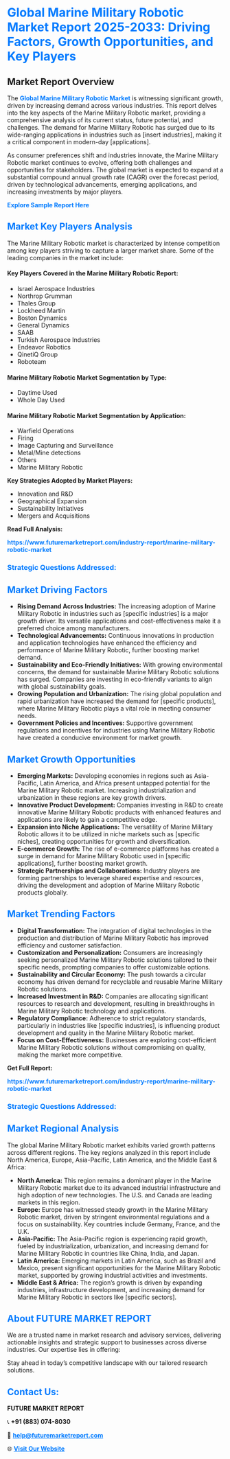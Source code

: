 <h1 style="color: #007BFF;">Global Marine Military Robotic Market Report 2025-2033: Driving Factors, Growth Opportunities, and Key Players</h1>

<section id="overview">
<h2>Market Report Overview</h2>
<p>The <a href="https://www.futuremarketreport.com/industry-report/marine-military-robotic-market" style="color: #007BFF; text-decoration: none;"><strong>Global Marine Military Robotic Market</strong></a> is witnessing significant growth, driven by increasing demand across various industries. This report delves into the key aspects of the Marine Military Robotic market, providing a comprehensive analysis of its current status, future potential, and challenges. The demand for Marine Military Robotic has surged due to its wide-ranging applications in industries such as [insert industries], making it a critical component in modern-day [applications].</p>
<p>As consumer preferences shift and industries innovate, the Marine Military Robotic market continues to evolve, offering both challenges and opportunities for stakeholders. The global market is expected to expand at a substantial compound annual growth rate (CAGR) over the forecast period, driven by technological advancements, emerging applications, and increasing investments by major players.</p>
</section>

<section id="overview">
<p><a href="https://www.futuremarketreport.com/request-sample/reportId=116637" style="color: #007BFF; text-decoration: none;"><strong>Explore Sample Report Here</strong></a></p>
</section>

<section id="key-players">
<h2 style="color: #007BFF;">Market Key Players Analysis</h2>
<p>The Marine Military Robotic market is characterized by intense competition among key players striving to capture a larger market share. Some of the leading companies in the market include:</p>
<h4>Key Players Covered in the Marine Military Robotic Report:</h4>
<ul><li>Israel Aerospace Industries</li><li>Northrop Grumman</li><li>Thales Group</li><li>Lockheed Martin</li><li>Boston Dynamics</li><li>General Dynamics</li><li>SAAB</li><li>Turkish Aerospace Industries</li><li>Endeavor Robotics</li><li>QinetiQ Group</li><li>Roboteam</li></ul>
<h4>Marine Military Robotic Market Segmentation by Type:</h4>
<ul><li>Daytime Used</li><li>Whole Day Used</li></ul>

<h4>Marine Military Robotic Market Segmentation by Application:</h4>
<ul><li>Warfield Operations</li><li>Firing</li><li>Image Capturing and Surveillance</li><li>Metal/Mine detections</li><li>Others</li><li>Marine Military Robotic</li></ul>
<p><strong>Key Strategies Adopted by Market Players:</strong></p>
<ul>
<li>Innovation and R&D</li>
<li>Geographical Expansion</li>
<li>Sustainability Initiatives</li>
<li>Mergers and Acquisitions</li>
</ul>
</section>

<section>
<p><strong>Read Full Analysis: </strong></p><a href="https://www.futuremarketreport.com/industry-report/marine-military-robotic-market" style="color: #007BFF; text-decoration: none;"><strong>https://www.futuremarketreport.com/industry-report/marine-military-robotic-market</strong></a>
<h3 style="color: #007BFF;">Strategic Questions Addressed:</h3>
</section>

<section id="driving-factors">
<h2 style="color: #007BFF;">Market Driving Factors</h2>
<ul>
<li><strong>Rising Demand Across Industries:</strong> The increasing adoption of Marine Military Robotic in industries such as [specific industries] is a major growth driver. Its versatile applications and cost-effectiveness make it a preferred choice among manufacturers.</li>
<li><strong>Technological Advancements:</strong> Continuous innovations in production and application technologies have enhanced the efficiency and performance of Marine Military Robotic, further boosting market demand.</li>
<li><strong>Sustainability and Eco-Friendly Initiatives:</strong> With growing environmental concerns, the demand for sustainable Marine Military Robotic solutions has surged. Companies are investing in eco-friendly variants to align with global sustainability goals.</li>
<li><strong>Growing Population and Urbanization:</strong> The rising global population and rapid urbanization have increased the demand for [specific products], where Marine Military Robotic plays a vital role in meeting consumer needs.</li>
<li><strong>Government Policies and Incentives:</strong> Supportive government regulations and incentives for industries using Marine Military Robotic have created a conducive environment for market growth.</li>
</ul>
</section>

<section id="growth-opportunities">
<h2 style="color: #007BFF;">Market Growth Opportunities</h2>
<ul>
<li><strong>Emerging Markets:</strong> Developing economies in regions such as Asia-Pacific, Latin America, and Africa present untapped potential for the Marine Military Robotic market. Increasing industrialization and urbanization in these regions are key growth drivers.</li>
<li><strong>Innovative Product Development:</strong> Companies investing in R&D to create innovative Marine Military Robotic products with enhanced features and applications are likely to gain a competitive edge.</li>
<li><strong>Expansion into Niche Applications:</strong> The versatility of Marine Military Robotic allows it to be utilized in niche markets such as [specific niches], creating opportunities for growth and diversification.</li>
<li><strong>E-commerce Growth:</strong> The rise of e-commerce platforms has created a surge in demand for Marine Military Robotic used in [specific applications], further boosting market growth.</li>
<li><strong>Strategic Partnerships and Collaborations:</strong> Industry players are forming partnerships to leverage shared expertise and resources, driving the development and adoption of Marine Military Robotic products globally.</li>
</ul>
</section>

<section id="trending-factors">
<h2 style="color: #007BFF;">Market Trending Factors</h2>
<ul>
<li><strong>Digital Transformation:</strong> The integration of digital technologies in the production and distribution of Marine Military Robotic has improved efficiency and customer satisfaction.</li>
<li><strong>Customization and Personalization:</strong> Consumers are increasingly seeking personalized Marine Military Robotic solutions tailored to their specific needs, prompting companies to offer customizable options.</li>
<li><strong>Sustainability and Circular Economy:</strong> The push towards a circular economy has driven demand for recyclable and reusable Marine Military Robotic solutions.</li>
<li><strong>Increased Investment in R&D:</strong> Companies are allocating significant resources to research and development, resulting in breakthroughs in Marine Military Robotic technology and applications.</li>
<li><strong>Regulatory Compliance:</strong> Adherence to strict regulatory standards, particularly in industries like [specific industries], is influencing product development and quality in the Marine Military Robotic market.</li>
<li><strong>Focus on Cost-Effectiveness:</strong> Businesses are exploring cost-efficient Marine Military Robotic solutions without compromising on quality, making the market more competitive.</li>
</ul>
</section>

<section>
<p><strong>Get Full Report: </strong></p><a href="https://www.futuremarketreport.com/industry-report/marine-military-robotic-market" style="color: #007BFF; text-decoration: none;"><strong>https://www.futuremarketreport.com/industry-report/marine-military-robotic-market</strong></a>
<h3 style="color: #007BFF;">Strategic Questions Addressed:</h3>
</section>


<section id="regional-analysis">
<h2 style="color: #007BFF;">Market Regional Analysis</h2>
<p>The global Marine Military Robotic market exhibits varied growth patterns across different regions. The key regions analyzed in this report include North America, Europe, Asia-Pacific, Latin America, and the Middle East & Africa:</p>
<ul>
<li><strong>North America:</strong> This region remains a dominant player in the Marine Military Robotic market due to its advanced industrial infrastructure and high adoption of new technologies. The U.S. and Canada are leading markets in this region.</li>
<li><strong>Europe:</strong> Europe has witnessed steady growth in the Marine Military Robotic market, driven by stringent environmental regulations and a focus on sustainability. Key countries include Germany, France, and the U.K.</li>
<li><strong>Asia-Pacific:</strong> The Asia-Pacific region is experiencing rapid growth, fueled by industrialization, urbanization, and increasing demand for Marine Military Robotic in countries like China, India, and Japan.</li>
<li><strong>Latin America:</strong> Emerging markets in Latin America, such as Brazil and Mexico, present significant opportunities for the Marine Military Robotic market, supported by growing industrial activities and investments.</li>
<li><strong>Middle East & Africa:</strong> The region’s growth is driven by expanding industries, infrastructure development, and increasing demand for Marine Military Robotic in sectors like [specific sectors].</li>
</ul>
</section>

<footer>
<h2 style="color: #007BFF;">About FUTURE MARKET REPORT</h2>
<p>We are a trusted name in market research and advisory services, delivering actionable insights and strategic support to businesses across diverse industries. Our expertise lies in offering:</p>

<p>Stay ahead in today’s competitive landscape with our tailored research solutions.</p>

<h2 style="color: #007BFF;">Contact Us:</h2>
<p><strong>FUTURE MARKET REPORT</strong></p>
<p>📞 <strong>+91 (883) 074-8030</strong></p>
<p>📧 <strong><a href="mailto:help@futuremarketreport.com" style="color: #007BFF;">help@futuremarketreport.com</a></strong></p>
<p>🌐 <strong><a href="https://www.futuremarketreport.com/" style="color: #007BFF;">Visit Our Website</a></strong></p>
</footer>